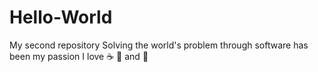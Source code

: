 # Hello-World
My second repository
Solving the world's problem through software has been my passion
I love :coffee: :pizza: and :cake:
